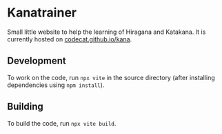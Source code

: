 # Kanatrainer
Small little website to help the learning of Hiragana and Katakana. It is currently hosted on [codecat.github.io/kana](https://codecat.github.io/kana/).

## Development
To work on the code, run `npx vite` in the source directory (after installing dependencies using `npm install`).

## Building
To build the code, run `npx vite build`.
